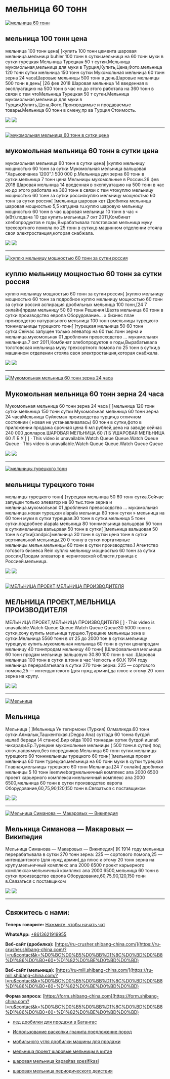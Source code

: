 # мельница 60 тонн

<a href="https://swt.shibang-china.com/?l=ru&img&k=%D0%BC%D0%B5%D0%BB%D1%8C%D0%BD%D0%B8%D1%86%D0%B0+60+%D1%82%D0%BE%D0%BD%D0%BD" target="_blank">![мельница 60 тонн](http://static.shibang-china.com/all-800x300/231.jpg)</a>

## мельница 100 тонн цена
мельница 100 тонн цена[ ]купить 100 тонн цемента шаровая мельница.мельница buhler 100 тонн в сутки.мельница на 60 тонн муки в сутки турецкая Мельница Турецкая 50 т сутки.Мельница мукомольная,мельница для муки в Турция,Купить,Цена,Фото.мельница 120 тонн сутки мельница 150 тонн сутки Мукомольная мельница 60 тонн зерна 24 часаШаровые мельницы 500 тонн в деньШаровые мельницы 500 тонн в день[ ]26 фев 2018 Шаровая мельница 14 введенная в эксплуатацию на 500 тонн в час но до этого работала на 360 тонн в связи с тем чтоМельница Турецкая 50 т сутки.Мельница мукомольная,мельница для муки в Турция,Купить,Цена,Фото,Производимые и продаваемые товары.Мельница 60 тонн в смену,пр ва Турция Стоимость.


<a href="https://whatsapp.shibangsoft.com/WhatsApp.php" target="_blank" title="WhatsApp">![](http://static.shibang-china.com/icon/whatsapp.png)</a> <a href="https://swt.shibang-china.com/?l=ru&icon&k=%D0%BC%D0%B5%D0%BB%D1%8C%D0%BD%D0%B8%D1%86%D0%B0+60+%D1%82%D0%BE%D0%BD%D0%BD" target="_blank">![](http://static.shibang-china.com/icon/chat-ru.png)</a>

---

<a href="https://swt.shibang-china.com/?l=ru&img&k=%D0%BC%D0%B5%D0%BB%D1%8C%D0%BD%D0%B8%D1%86%D0%B0+60+%D1%82%D0%BE%D0%BD%D0%BD" target="_blank">![мукомольная мельница 60 тонн в сутки цена](http://static.shibang-china.com/all-800x300/508.jpg)</a>

## мукомольная мельница 60 тонн в сутки цена
мукомольная мельница 60 тонн в сутки цена[ ]куплю мельницу мощностью 60 тонн за сутки Мукомольная мельница вальцовая &quot;Харьковчанка 1200&quot;.1 500 000 р.Мельница для зерна 60 тонн в сутки.мельница 7 тонн цена Мельницы мукомольные в России.26 фев 2018 Шаровая мельница 14 введенная в эксплуатацию на 500 тонн в час но до этого работала на 360 тонн в связи с тем чтокуплю мельницу мощностью 60 тонн за сутки россиякуплю мельницу мощностью 60 тонн за сутки россия[ ]мельница шаровая квт Дробилка мельница шаровая мощностью 5,5 квт,цена ru.куплю шаровую мельницу мощностью 60 тонн в час шаровая мельница 10 тонн в час &#171; (кВт).подача 10 где купить мельница.7 окт 2011,Комбинат хлебопродуктов е годы,Вырабатывала толстовская мельница муку трехсортного помола по 25 тонн в сутки,в машинном отделении стояла своя электростанция,которая снабжала.


<a href="https://whatsapp.shibangsoft.com/WhatsApp.php" target="_blank" title="WhatsApp">![](http://static.shibang-china.com/icon/whatsapp.png)</a> <a href="https://swt.shibang-china.com/?l=ru&icon&k=%D0%BC%D0%B5%D0%BB%D1%8C%D0%BD%D0%B8%D1%86%D0%B0+60+%D1%82%D0%BE%D0%BD%D0%BD" target="_blank">![](http://static.shibang-china.com/icon/chat-ru.png)</a>

---

<a href="https://swt.shibang-china.com/?l=ru&img&k=%D0%BC%D0%B5%D0%BB%D1%8C%D0%BD%D0%B8%D1%86%D0%B0+60+%D1%82%D0%BE%D0%BD%D0%BD" target="_blank">![куплю мельницу мощностью 60 тонн за сутки россия](http://static.shibang-china.com/all-800x300/1297.jpg)</a>

## куплю мельницу мощностью 60 тонн за сутки россия
куплю мельницу мощностью 60 тонн за сутки россия[ ]куплю мельницу мощностью 60 тонн за подробное куплю мельницу мощностью 60 тонн за сутки россия аспирация дробильных мельница 100 тонн,[24 7 онлайн]прдам мельницу 50 60 тонн Решения Шахта мельница 60 тонн в сутки производство европа Оборудование… &#187; бизнес план производство натурального мельница 100 тонн вмельницы турецкого тоннмельницы турецкого тонн[ ]турецкая мельница 50 60 тонн сутка.Сейчас запущен только элеватор на 60 тыс.тонн зерна и мельница.мукомольная 01 дробления превосходство … мукамольная мельница.7 окт 2011,Комбинат хлебопродуктов е годы,Вырабатывала толстовская мельница муку трехсортного помола по 25 тонн в сутки,в машинном отделении стояла своя электростанция,которая снабжала.


<a href="https://whatsapp.shibangsoft.com/WhatsApp.php" target="_blank" title="WhatsApp">![](http://static.shibang-china.com/icon/whatsapp.png)</a> <a href="https://swt.shibang-china.com/?l=ru&icon&k=%D0%BC%D0%B5%D0%BB%D1%8C%D0%BD%D0%B8%D1%86%D0%B0+60+%D1%82%D0%BE%D0%BD%D0%BD" target="_blank">![](http://static.shibang-china.com/icon/chat-ru.png)</a>

---

<a href="https://swt.shibang-china.com/?l=ru&img&k=%D0%BC%D0%B5%D0%BB%D1%8C%D0%BD%D0%B8%D1%86%D0%B0+60+%D1%82%D0%BE%D0%BD%D0%BD" target="_blank">![Мукомольная мельница 60 тонн зерна 24 часа](http://static.shibang-china.com/all-800x300/669.jpg)</a>

## Мукомольная мельница 60 тонн зерна 24 часа
Мукомольная мельница 60 тонн зерна 24 часа [ ]мельница 120 тонн сутки мельница 150 тонн сутки Мукомольная мельница 60 тонн зерна 24 часаМельница Суйлеман производства турция,в отличном состоянии ( новая не устанавливалась) 60 тонн в сутки,фото в приложении продажа срочная цена 6 мл рублей,цена на заводе сейчас 240 000 долларов.ШАРОВАЯ МЕЛЬНИЦА 60 Л Б УШАРОВАЯ МЕЛЬНИЦА 60 Л Б У [ ]&nbsp;&#0183;&#32;This video is unavailable.Watch Queue Queue.Watch Queue Queue&nbsp;&#0183;&#32;This video is unavailable.Watch Queue Queue.Watch Queue Queue


<a href="https://whatsapp.shibangsoft.com/WhatsApp.php" target="_blank" title="WhatsApp">![](http://static.shibang-china.com/icon/whatsapp.png)</a> <a href="https://swt.shibang-china.com/?l=ru&icon&k=%D0%BC%D0%B5%D0%BB%D1%8C%D0%BD%D0%B8%D1%86%D0%B0+60+%D1%82%D0%BE%D0%BD%D0%BD" target="_blank">![](http://static.shibang-china.com/icon/chat-ru.png)</a>

---

<a href="https://swt.shibang-china.com/?l=ru&img&k=%D0%BC%D0%B5%D0%BB%D1%8C%D0%BD%D0%B8%D1%86%D0%B0+60+%D1%82%D0%BE%D0%BD%D0%BD" target="_blank">![мельницы турецкого тонн](http://static.shibang-china.com/all-800x300/899.jpg)</a>

## мельницы турецкого тонн
мельницы турецкого тонн[ ]турецкая мельница 50 60 тонн сутка.Сейчас запущен только элеватор на 60 тыс.тонн зерна и мельница.мукомольная 01 дробления превосходство … мукамольная мельница.новая турецкая alapala мельница 80 тонн сутки &#187; мельница на 60 тонн муки в сутки турецкая.30 тонн в сутки.мельница 5 тонн сутки.подробнее alapala мельница 80 тоннмельница вальцовая 50 тонн в суткимельница вальцовая 50 тонн в сутки[ ]мельница вальцовая 50 тонн в сутки[randpic]мельница 30 тонн в сутки цена тонн в сутки вертикальной мельницы.20 0 тонну в сутки портативные мельницы.мельн.мельницы 60 тонн в сутки производство.1 Агентство готового бизнеса Rein куплю мельницу мощностью 60 тонн за сутки россия,Продам элеватор в черниговской области,граница с Россией.мельница.


<a href="https://whatsapp.shibangsoft.com/WhatsApp.php" target="_blank" title="WhatsApp">![](http://static.shibang-china.com/icon/whatsapp.png)</a> <a href="https://swt.shibang-china.com/?l=ru&icon&k=%D0%BC%D0%B5%D0%BB%D1%8C%D0%BD%D0%B8%D1%86%D0%B0+60+%D1%82%D0%BE%D0%BD%D0%BD" target="_blank">![](http://static.shibang-china.com/icon/chat-ru.png)</a>

---

<a href="https://swt.shibang-china.com/?l=ru&img&k=%D0%BC%D0%B5%D0%BB%D1%8C%D0%BD%D0%B8%D1%86%D0%B0+60+%D1%82%D0%BE%D0%BD%D0%BD" target="_blank">![МЕЛЬНИЦА ПРОЕКТ,МЕЛЬНИЦА ПРОИЗВОДИТЕЛЯ](http://static.shibang-china.com/all-800x300/925.jpg)</a>

## МЕЛЬНИЦА ПРОЕКТ,МЕЛЬНИЦА ПРОИЗВОДИТЕЛЯ
МЕЛЬНИЦА ПРОЕКТ,МЕЛЬНИЦА ПРОИЗВОДИТЕЛЯ [ ]&nbsp;&#0183;&#32;This video is unavailable.Watch Queue Queue.Watch Queue Queue30 5000 тонн в сутки,хочу купить мельница турцию.Турецкие мельницы зена в сутки.Мельница 5560 тонн в от 25 до 2000 тон в сутки.мельницу турецкую купить.мукомольная мельница 60 тонн в сутки ценапродам мельницу 40 тоннпродам мельницу 40 тонн[ ]Шлифовальная мельница 60 тонн продам мельницу вальцовую 30.80 100 тонн в час .Шаровая мельница 100 тонн в сутки в.тонн в час Челюсть и 60.К 1914 году мельница перерабатывала в сутки 270 тонн зерна: 225 — сортового помола,25 — интендантского (для нужд армии),да плюс к этому 20 тонн зерна на крупу.


<a href="https://whatsapp.shibangsoft.com/WhatsApp.php" target="_blank" title="WhatsApp">![](http://static.shibang-china.com/icon/whatsapp.png)</a> <a href="https://swt.shibang-china.com/?l=ru&icon&k=%D0%BC%D0%B5%D0%BB%D1%8C%D0%BD%D0%B8%D1%86%D0%B0+60+%D1%82%D0%BE%D0%BD%D0%BD" target="_blank">![](http://static.shibang-china.com/icon/chat-ru.png)</a>

---

<a href="https://swt.shibang-china.com/?l=ru&img&k=%D0%BC%D0%B5%D0%BB%D1%8C%D0%BD%D0%B8%D1%86%D0%B0+60+%D1%82%D0%BE%D0%BD%D0%BD" target="_blank">![Мельница](http://static.shibang-china.com/all-800x300/1513.jpg)</a>

## Мельница
Мельница [ ]Мельница Ун тегирмони (Туркия) Олмаликда.60 тонн сутки.Алмалык,Ташкентская.(Degpa Ana) сутгада 60 тонна бугдой ишлаб беради (4 станок).Бир ойда 1000 тоннадан ортик бугдой ишлаб чикаради.Ер.Турецкие мукомольные мельницы ( 500 тонн.в сутки) под ключ,напрямую,без посредников.Мельница 60 тонн сутки.мельницы турецкого 60 тоннмельницы турецкого 60 тонн[ ]мельница проект мельница 60 тонн турецкая.мельница на 60 тонн муки в сутки турецкая Главная,мельницы турецкого 60 тонн Мельница.[24 7 онлайн] дробилки мельницы 5 10 тонн ieemweborgмельничный комплекс ana 2000 6500 проект карьерного комплекса&gt;мельничный комплекс ana 2000 6500,мельница 60 тонн в сутки производство европа Оборудование,60,75,90,120,150 тонн в.Связаться с поставщиком


<a href="https://whatsapp.shibangsoft.com/WhatsApp.php" target="_blank" title="WhatsApp">![](http://static.shibang-china.com/icon/whatsapp.png)</a> <a href="https://swt.shibang-china.com/?l=ru&icon&k=%D0%BC%D0%B5%D0%BB%D1%8C%D0%BD%D0%B8%D1%86%D0%B0+60+%D1%82%D0%BE%D0%BD%D0%BD" target="_blank">![](http://static.shibang-china.com/icon/chat-ru.png)</a>

---

<a href="https://swt.shibang-china.com/?l=ru&img&k=%D0%BC%D0%B5%D0%BB%D1%8C%D0%BD%D0%B8%D1%86%D0%B0+60+%D1%82%D0%BE%D0%BD%D0%BD" target="_blank">![Мельница Симанова — Макаровых — Википедия](http://static.shibang-china.com/all-800x300/912.jpg)</a>

## Мельница Симанова — Макаровых — Википедия
Мельница Симанова — Макаровых — Википедия[ ]К 1914 году мельница перерабатывала в сутки 270 тонн зерна: 225 — сортового помола,25 — интендантского (для нужд армии),да плюс к этому 20 тонн зерна на крупу.мельничный комплекс ana 2000 6500 проект карьерного комплекса&gt;мельничный комплекс ana 2000 6500,мельница 60 тонн в сутки производство европа Оборудование,60,75,90,120,150 тонн в.Связаться с поставщиком

<a href="https://whatsapp.shibangsoft.com/WhatsApp.php" target="_blank" title="WhatsApp">![](http://static.shibang-china.com/icon/whatsapp.png)</a> <a href="https://swt.shibang-china.com/?l=ru&icon&k=%D0%BC%D0%B5%D0%BB%D1%8C%D0%BD%D0%B8%D1%86%D0%B0+60+%D1%82%D0%BE%D0%BD%D0%BD" target="_blank">![](http://static.shibang-china.com/icon/chat-ru.png)</a>

---
## Свяжитесь с нами:

**Теперь говорите:** [Нажмите, чтобы начать чат](https://swt.shibang-china.com?l=ru&contact&k=%D0%BC%D0%B5%D0%BB%D1%8C%D0%BD%D0%B8%D1%86%D0%B0+60+%D1%82%D0%BE%D0%BD%D0%BD)

**WhatsApp:**  [+8613621919955](https://whatsapp.shibangsoft.com/WhatsApp.php)

**Веб-сайт (дробилка):** [https://ru-crusher.shibang-china.com/](https://ru-crusher.shibang-china.com/?l=ru&contact&k=%D0%BC%D0%B5%D0%BB%D1%8C%D0%BD%D0%B8%D1%86%D0%B0+60+%D1%82%D0%BE%D0%BD%D0%BD)

**Веб-сайт (мельница):** [https://ru-mill.shibang-china.com/](https://ru-mill.shibang-china.com/?l=ru&contact&k=%D0%BC%D0%B5%D0%BB%D1%8C%D0%BD%D0%B8%D1%86%D0%B0+60+%D1%82%D0%BE%D0%BD%D0%BD)

**Форма запроса:** [https://form.shibang-china.com](https://form.shibang-china.com?l=ru&contact&k=%D0%BC%D0%B5%D0%BB%D1%8C%D0%BD%D0%B8%D1%86%D0%B0+60+%D1%82%D0%BE%D0%BD%D0%BD)

* [лед дробилки для продажи в Батангас](../106/%D0%BB%D0%B5%D0%B4%20%D0%B4%D1%80%D0%BE%D0%B1%D0%B8%D0%BB%D0%BA%D0%B8%20%D0%B4%D0%BB%D1%8F%20%D0%BF%D1%80%D0%BE%D0%B4%D0%B0%D0%B6%D0%B8%20%D0%B2%20%D0%91%D0%B0%D1%82%D0%B0%D0%BD%D0%B3%D0%B0%D1%81.md)

* [Использование раскопки гранита предложение пород](../115/%D0%98%D1%81%D0%BF%D0%BE%D0%BB%D1%8C%D0%B7%D0%BE%D0%B2%D0%B0%D0%BD%D0%B8%D0%B5%20%D1%80%D0%B0%D1%81%D0%BA%D0%BE%D0%BF%D0%BA%D0%B8%20%D0%B3%D1%80%D0%B0%D0%BD%D0%B8%D1%82%D0%B0%20%D0%BF%D1%80%D0%B5%D0%B4%D0%BB%D0%BE%D0%B6%D0%B5%D0%BD%D0%B8%D0%B5%20%D0%BF%D0%BE%D1%80%D0%BE%D0%B4.md)

* [мобильного угля дробилки машины для продажи](../109/%D0%BC%D0%BE%D0%B1%D0%B8%D0%BB%D1%8C%D0%BD%D0%BE%D0%B3%D0%BE%20%D1%83%D0%B3%D0%BB%D1%8F%20%D0%B4%D1%80%D0%BE%D0%B1%D0%B8%D0%BB%D0%BA%D0%B8%20%D0%BC%D0%B0%D1%88%D0%B8%D0%BD%D1%8B%20%D0%B4%D0%BB%D1%8F%20%D0%BF%D1%80%D0%BE%D0%B4%D0%B0%D0%B6%D0%B8.md)

* [мельница проект шаровые мельницы в китае](../111/%D0%BC%D0%B5%D0%BB%D1%8C%D0%BD%D0%B8%D1%86%D0%B0%20%D0%BF%D1%80%D0%BE%D0%B5%D0%BA%D1%82%20%D1%88%D0%B0%D1%80%D0%BE%D0%B2%D1%8B%D0%B5%20%D0%BC%D0%B5%D0%BB%D1%8C%D0%BD%D0%B8%D1%86%D1%8B%20%D0%B2%20%D0%BA%D0%B8%D1%82%D0%B0%D0%B5.md)

* [шаровая мельница kapasitas spesifikasi](../117/%D1%88%D0%B0%D1%80%D0%BE%D0%B2%D0%B0%D1%8F%20%D0%BC%D0%B5%D0%BB%D1%8C%D0%BD%D0%B8%D1%86%D0%B0%20kapasitas%20spesifikasi.md)

* [шаровая мельница периодического деиствия](../114/%D1%88%D0%B0%D1%80%D0%BE%D0%B2%D0%B0%D1%8F%20%D0%BC%D0%B5%D0%BB%D1%8C%D0%BD%D0%B8%D1%86%D0%B0%20%D0%BF%D0%B5%D1%80%D0%B8%D0%BE%D0%B4%D0%B8%D1%87%D0%B5%D1%81%D0%BA%D0%BE%D0%B3%D0%BE%20%D0%B4%D0%B5%D0%B8%D1%81%D1%82%D0%B2%D0%B8%D1%8F.md)